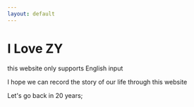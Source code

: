 ```yaml
---
layout: default
---
```



# I Love ZY

this website only supports English input 

I hope we can record the story of our life through this website

Let's go back in 20 years;

<!-- ---

__OUR STORY BEGINNING__

you can chick this link to [another-apge](./another-page.html) -->